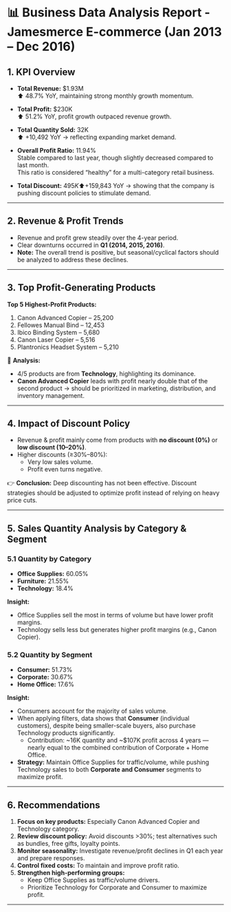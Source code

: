 # 📊 Business Data Analysis Report - Jamesmerce E-commerce (Jan 2013 – Dec 2016)

## 1. KPI Overview
- **Total Revenue:** $1.93M  
  ⬆ 48.7% YoY, maintaining strong monthly growth momentum.  

- **Total Profit:** $230K  
  ⬆ 51.2% YoY, profit growth outpaced revenue growth.  

- **Total Quantity Sold:** 32K  
  ⬆ +10,492 YoY → reflecting expanding market demand.  

- **Overall Profit Ratio:** 11.94%  
  Stable compared to last year, though slightly decreased compared to last month.  
  This ratio is considered “healthy” for a multi-category retail business.  

- **Total Discount:** $495K  
  ⬆ +$159,843 YoY → showing that the company is pushing discount policies to stimulate demand.  

---

## 2. Revenue & Profit Trends
- Revenue and profit grew steadily over the 4-year period.  
- Clear downturns occurred in **Q1 (2014, 2015, 2016)**.  
- **Note:** The overall trend is positive, but seasonal/cyclical factors should be analyzed to address these declines.  

---

## 3. Top Profit-Generating Products
**Top 5 Highest-Profit Products:**  
1. Canon Advanced Copier – 25,200  
2. Fellowes Manual Bind – 12,453  
3. Ibico Binding System – 5,680  
4. Canon Laser Copier – 5,516  
5. Plantronics Headset System – 5,210  

🔎 **Analysis:**  
- 4/5 products are from **Technology**, highlighting its dominance.  
- **Canon Advanced Copier** leads with profit nearly double that of the second product → should be prioritized in marketing, distribution, and inventory management.  

---

## 4. Impact of Discount Policy
- Revenue & profit mainly come from products with **no discount (0%)** or **low discount (10–20%)**.  
- Higher discounts (≥30%–80%):  
  - Very low sales volume.  
  - Profit even turns negative.  

👉 **Conclusion:** Deep discounting has not been effective. Discount strategies should be adjusted to optimize profit instead of relying on heavy price cuts.  

---

## 5. Sales Quantity Analysis by Category & Segment

### 5.1 Quantity by Category
- **Office Supplies:** 60.05%  
- **Furniture:** 21.55%  
- **Technology:** 18.4%  

**Insight:**  
- Office Supplies sell the most in terms of volume but have lower profit margins.  
- Technology sells less but generates higher profit margins (e.g., Canon Copier).  

### 5.2 Quantity by Segment
- **Consumer:** 51.73%  
- **Corporate:** 30.67%  
- **Home Office:** 17.6%  

**Insight:**  
- Consumers account for the majority of sales volume.  
- When applying filters, data shows that **Consumer** (individual customers), despite being smaller-scale buyers, also purchase Technology products significantly.  
  - Contribution: ~16K quantity and ~$107K profit across 4 years — nearly equal to the combined contribution of Corporate + Home Office.  
- **Strategy:** Maintain Office Supplies for traffic/volume, while pushing Technology sales to both **Corporate and Consumer** segments to maximize profit.  

---

## 6. Recommendations
1. **Focus on key products:** Especially Canon Advanced Copier and Technology category.  
2. **Review discount policy:** Avoid discounts >30%; test alternatives such as bundles, free gifts, loyalty points.  
3. **Monitor seasonality:** Investigate revenue/profit declines in Q1 each year and prepare responses.  
4. **Control fixed costs:** To maintain and improve profit ratio.  
5. **Strengthen high-performing groups:**  
   - Keep Office Supplies as traffic/volume drivers.  
   - Prioritize Technology for Corporate and Consumer to maximize profit.  

---


